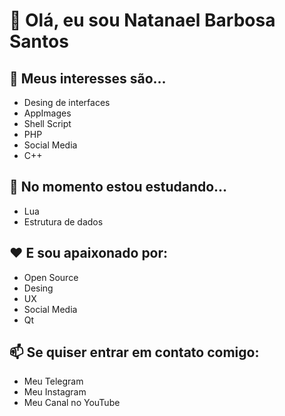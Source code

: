 #  👋 Olá, eu sou Natanael Barbosa Santos
## 👀 Meus interesses são...
  - Desing de interfaces
  - AppImages
  - Shell Script
  - PHP
  - Social Media
  - C++
## 🌱 No momento estou estudando...
  - Lua
  - Estrutura de dados
## :heart: E sou apaixonado por:
  - Open Source
  - Desing 
  - UX
  - Social Media
  - Qt
## 📫 Se quiser entrar em contato comigo:
  - Meu Telegram
  - Meu Instagram
  - Meu Canal no YouTube
